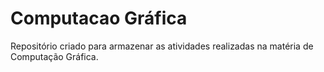 # Computacao Gráfica
Repositório criado para armazenar as atividades realizadas na matéria de Computação Gráfica.
